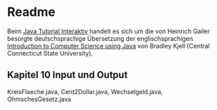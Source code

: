 # Readme

Beim [Java Tutorial Interaktiv](http://www.gailer-net.de/tutorials/java/index.html#10) handelt es sich um die von Heinrich Gailer besorgte deutschsprachige Übersetzung der englischsprachigen [Introduction to Computer Science using Java](http://chortle.ccsu.edu/java5/index.html) von Bradley Kjell (Central Connecticut State University).

## Kapitel 10 Input und Output

KreisFlaeche.java, Cent2Dollar.java, Wechselgeld.java, OhmschesGesetz.java
